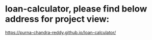 # loan-calculator, please find below address for project view: 
https://purna-chandra-reddy.github.io/loan-calculator/
